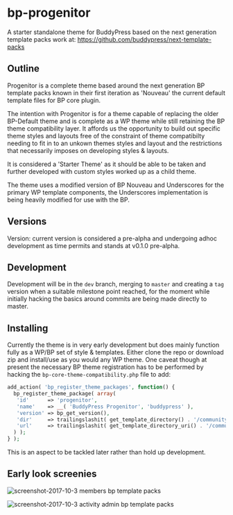 # bp-progenitor
A starter standalone theme for BuddyPress based on the next generation template packs work at:
https://github.com/buddypress/next-template-packs

## Outline
Progenitor is a complete theme based around the next generation BP template packs known in their first iteration as 'Nouveau' the current default template files for BP core plugin.

The intention with Progenitor is for a theme capable of replacing the older BP-Default theme and is complete as a WP theme while still retaining the BP theme compatibility layer. It affords us the opportunity to build out specific theme styles and layouts free of the constraint of theme compatibilty needing to fit in to an unkown themes styles and layout and the restrictions that necessarily imposes on developing styles & layouts.

It is considered a 'Starter Theme' as it should be able to be taken and further developed with custom styles worked up as a child theme.

The theme uses a modified version of BP Nouveau and Underscores for the primary WP template components, the Underscores implementation is being heavily modified for use with the BP.

## Versions
Version: current version is considered a pre-alpha and undergoing adhoc development as time permits and stands at v0.1.0 pre-alpha.

## Development
Development will be in the `dev` branch, merging to `master` and creating a `tag` version when a suitable milestone point reached, for the moment while initially hacking the basics around commits are being made directly to master. 

## Installing
Currently the theme is in very early development but does mainly function fully as a WP/BP set of style & templates. Either clone the repo or download zip and install/use as you would any WP theme.
One caveat though at present the necessary BP theme registration has to be performed by hacking the `bp-core-theme-compatibility.php` file to add:
```php
add_action( 'bp_register_theme_packages', function() {
  bp_register_theme_package( array(
   'id'      => 'progenitor',
   'name'    => __( 'BuddyPress Progenitor', 'buddypress' ),
   'version' => bp_get_version(),
   'dir'     => trailingslashit( get_template_directory() . '/community' ),
   'url'     => trailingslashit( get_template_directory_uri() . '/community' ),
  ) );
} );
```
	
This is an aspect to be tackled later rather than hold up development.
	
## Early look screenies

![screenshot-2017-10-3 members bp template packs](https://user-images.githubusercontent.com/499419/31141148-71f94a7c-a86e-11e7-9c29-0af933202182.png)

![screenshot-2017-10-3 activity admin bp template packs](https://user-images.githubusercontent.com/499419/31142407-17248b8a-a872-11e7-9e74-d5278d3cb1de.png)
